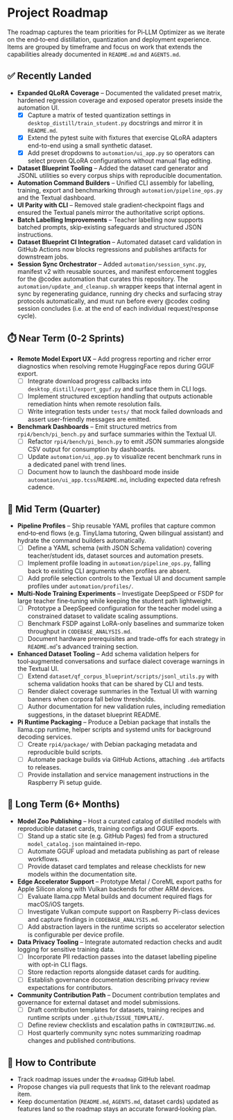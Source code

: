 # Project Roadmap

The roadmap captures the team priorities for Pi‑LLM Optimizer as we
iterate on the end‑to‑end distillation, quantization and deployment
experience. Items are grouped by timeframe and focus on work that
extends the capabilities already documented in `README.md` and
`AGENTS.md`.

## ✅ Recently Landed

- **Expanded QLoRA Coverage** – Documented the validated preset matrix,
  hardened regression coverage and exposed operator presets inside the
  automation UI.
  - [x] Capture a matrix of tested quantization settings in
        `desktop_distill/train_student.py` docstrings and mirror it in
        `README.md`.
  - [x] Extend the pytest suite with fixtures that exercise QLoRA
        adapters end-to-end using a small synthetic dataset.
  - [x] Add preset dropdowns to `automation/ui_app.py` so operators can
        select proven QLoRA configurations without manual flag editing.
- **Dataset Blueprint Tooling** – Added the dataset card generator and
  JSONL utilities so every corpus ships with reproducible documentation.
- **Automation Command Builders** – Unified CLI assembly for labelling,
  training, export and benchmarking through `automation/pipeline_ops.py`
  and the Textual dashboard.
- **UI Parity with CLI** – Removed stale gradient‑checkpoint flags and
  ensured the Textual panels mirror the authoritative script options.
- **Batch Labelling Improvements** – Teacher labelling now supports
  batched prompts, skip‑existing safeguards and structured JSON
  instructions.
- **Dataset Blueprint CI Integration** – Automated dataset card
  validation in GitHub Actions now blocks regressions and publishes
  artifacts for downstream jobs.
- **Session Sync Orchestrator** – Added `automation/session_sync.py`,
  manifest v2 with reusable sources, and manifest enforcement toggles
  for the @codex automation that curates this repository. The
  `automation/update_and_cleanup.sh` wrapper keeps that internal agent in
  sync by regenerating guidance, running dry checks and surfacing stray
  protocols automatically, and must run before every @codex coding
  session concludes (i.e. at the end of each individual request/response
  cycle).

## ⏱️ Near Term (0‑2 Sprints)

- **Remote Model Export UX** – Add progress reporting and richer error
  diagnostics when resolving remote HuggingFace repos during GGUF
  export.
  - [ ] Integrate download progress callbacks into
        `desktop_distill/export_gguf.py` and surface them in CLI logs.
  - [ ] Implement structured exception handling that outputs actionable
        remediation hints when remote resolution fails.
  - [ ] Write integration tests under `tests/` that mock failed
        downloads and assert user-friendly messages are emitted.
- **Benchmark Dashboards** – Emit structured metrics from
  `rpi4/bench/pi_bench.py` and surface summaries within the Textual UI.
  - [ ] Refactor `rpi4/bench/pi_bench.py` to emit JSON summaries alongside
        CSV output for consumption by dashboards.
  - [ ] Update `automation/ui_app.py` to visualize recent benchmark runs
        in a dedicated panel with trend lines.
  - [ ] Document how to launch the dashboard mode inside
        `automation/ui_app.tcss`/`README.md`, including expected data
        refresh cadence.

## 🔭 Mid Term (Quarter)

- **Pipeline Profiles** – Ship reusable YAML profiles that capture common
  end‑to‑end flows (e.g. TinyLlama tutoring, Qwen bilingual assistant)
  and hydrate the command builders automatically.
  - [ ] Define a YAML schema (with JSON Schema validation) covering
        teacher/student ids, dataset sources and automation presets.
  - [ ] Implement profile loading in `automation/pipeline_ops.py`,
        falling back to existing CLI arguments when profiles are absent.
  - [ ] Add profile selection controls to the Textual UI and document
        sample profiles under `automation/profiles/`.
- **Multi‑Node Training Experiments** – Investigate DeepSpeed or FSDP for
  large teacher fine‑tuning while keeping the student path lightweight.
  - [ ] Prototype a DeepSpeed configuration for the teacher model using
        a constrained dataset to validate scaling assumptions.
  - [ ] Benchmark FSDP against LoRA-only baselines and summarize token
        throughput in `CODEBASE_ANALYSIS.md`.
  - [ ] Document hardware prerequisites and trade-offs for each strategy
        in `README.md`'s advanced training section.
- **Enhanced Dataset Tooling** – Add schema validation helpers for
  tool‑augmented conversations and surface dialect coverage warnings in
  the Textual UI.
  - [ ] Extend `dataset/qf_corpus_blueprint/scripts/jsonl_utils.py` with
        schema validation hooks that can be shared by CLI and tests.
  - [ ] Render dialect coverage summaries in the Textual UI with warning
        banners when corpora fall below thresholds.
  - [ ] Author documentation for new validation rules, including
        remediation suggestions, in the dataset blueprint README.
- **Pi Runtime Packaging** – Produce a Debian package that installs the
  llama.cpp runtime, helper scripts and systemd units for background
  decoding services.
  - [ ] Create `rpi4/package/` with Debian packaging metadata and
        reproducible build scripts.
  - [ ] Automate package builds via GitHub Actions, attaching `.deb`
        artifacts to releases.
  - [ ] Provide installation and service management instructions in the
        Raspberry Pi setup guide.

## 🧭 Long Term (6+ Months)

- **Model Zoo Publishing** – Host a curated catalog of distilled models
  with reproducible dataset cards, training configs and GGUF exports.
  - [ ] Stand up a static site (e.g. GitHub Pages) fed from a structured
        `model_catalog.json` maintained in-repo.
  - [ ] Automate GGUF upload and metadata publishing as part of release
        workflows.
  - [ ] Provide dataset card templates and release checklists for new
        models within the documentation site.
- **Edge Accelerator Support** – Prototype Metal / CoreML export paths
  for Apple Silicon along with Vulkan backends for other ARM devices.
  - [ ] Evaluate llama.cpp Metal builds and document required flags for
        macOS/iOS targets.
  - [ ] Investigate Vulkan compute support on Raspberry Pi-class devices
        and capture findings in `CODEBASE_ANALYSIS.md`.
  - [ ] Add abstraction layers in the runtime scripts so accelerator
        selection is configurable per device profile.
- **Data Privacy Tooling** – Integrate automated redaction checks and
  audit logging for sensitive training data.
  - [ ] Incorporate PII redaction passes into the dataset labelling
        pipeline with opt-in CLI flags.
  - [ ] Store redaction reports alongside dataset cards for auditing.
  - [ ] Establish governance documentation describing privacy review
        expectations for contributors.
- **Community Contribution Path** – Document contribution templates and
  governance for external dataset and model submissions.
  - [ ] Draft contribution templates for datasets, training recipes and
        runtime scripts under `.github/ISSUE_TEMPLATE/`.
  - [ ] Define review checklists and escalation paths in `CONTRIBUTING.md`.
  - [ ] Host quarterly community sync notes summarizing roadmap changes
        and published contributions.

## 📌 How to Contribute

- Track roadmap issues under the `#roadmap` GitHub label.
- Propose changes via pull requests that link to the relevant roadmap
  item.
- Keep documentation (`README.md`, `AGENTS.md`, dataset cards) updated as
  features land so the roadmap stays an accurate forward‑looking plan.

